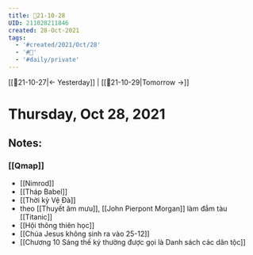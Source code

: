 ```yaml
---
title: 📝21-10-28
UID: 211028211846
created: 28-Oct-2021
tags:
  - '#created/2021/Oct/28'
  - '#📅'
  - '#daily/private'
---
```

[[📝21-10-27|<- Yesterday]] | [[📝21-10-29|Tomorrow ->]]
# Thursday, Oct 28, 2021

## Notes:

### [[Qmap]]
- [[Nimrod]]
- [[Tháp Babel]]
- [[Thời kỳ Vệ Đà]]
- theo [[Thuyết âm mưu]], [[John Pierpont Morgan]] làm đắm tàu [[Titanic]]
- [[Hội thông thiên học]]
- [[Chúa Jesus không sinh ra vào 25-12]]
- [[Chương 10 Sáng thế ký thường được gọi là Danh sách các dân tộc]]